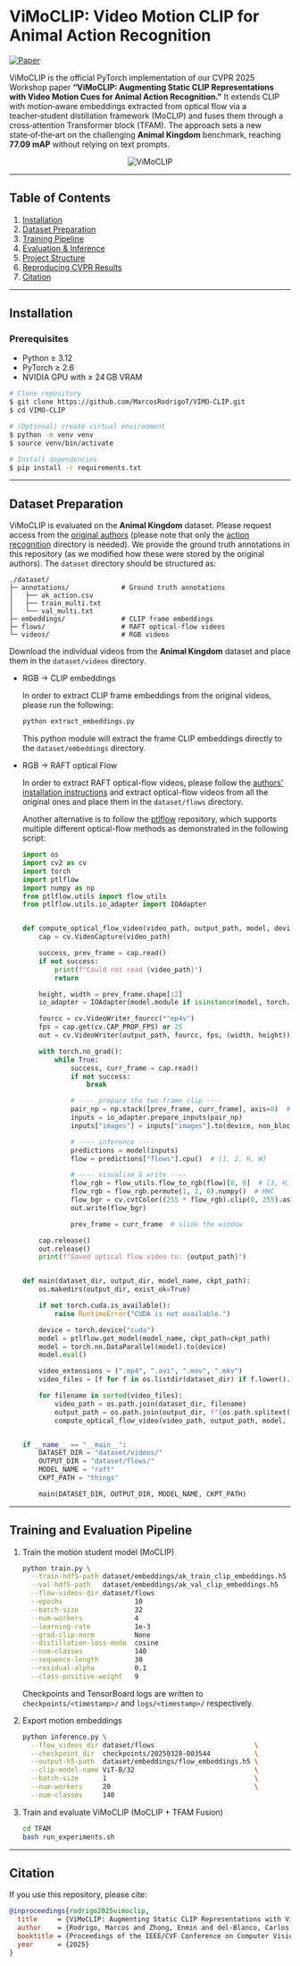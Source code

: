 # ViMoCLIP: Video Motion CLIP for Animal Action Recognition

[![Paper](https://img.shields.io/badge/Paper-CVPR_2025_Workshop-4b44ce)](assets/ViMoCLIP.pdf)

ViMoCLIP is the official PyTorch implementation of our CVPR 2025 Workshop paper **“ViMoCLIP: Augmenting Static CLIP Representations with Video Motion Cues for Animal Action Recognition.”** It extends CLIP with motion‑aware embeddings extracted from optical flow via a teacher‑student distillation framework (MoCLIP) and fuses them through a cross‑attention Transformer block (TFAM). The approach sets a new state‑of‑the‑art on the challenging **Animal Kingdom** benchmark, reaching **77.09 mAP** without relying on text prompts.

<p align="center">
  <img src="assets/ViMoCLIP.jpg" alt="ViMoCLIP" width="..."/>
</p>

---

## Table of Contents

1. [Installation](#installation)
2. [Dataset Preparation](#dataset-preparation)
3. [Training Pipeline](#training-pipeline)
4. [Evaluation & Inference](#evaluation--inference)
5. [Project Structure](#project-structure)
6. [Reproducing CVPR Results](#reproducing-cvpr-results)
7. [Citation](#citation)

---

## Installation

### Prerequisites

* Python ≥ 3.12
* PyTorch ≥ 2.6
* NVIDIA GPU with ≥ 24 GB VRAM

```bash
# Clone repository
$ git clone https://github.com/MarcosRodrigoT/VIMO-CLIP.git
$ cd VIMO-CLIP

# (Optional) create virtual environment
$ python -m venv venv
$ source venv/bin/activate

# Install dependencies
$ pip install -r requirements.txt
```

---

## Dataset Preparation

ViMoCLIP is evaluated on the **Animal Kingdom** dataset. Please request access from the [original authors](https://sutdcv.github.io/Animal-Kingdom/) (please note that only the [action recognition](https://github.com/sutdcv/Animal-Kingdom/tree/master/Animal_Kingdom/action_recognition/dataset) directory is needed). We provide the ground truth annotations in this repository (as we modified how these were stored by the original authors). The `dataset` directory should be structured as:

```text
./dataset/
├─ annotations/             # Ground truth annotations
│   ├── ak_action.csv
│   ├── train_multi.txt
│   └── val_multi.txt
├─ embeddings/              # CLIP frame embeddings
├─ flows/                   # RAFT optical‑flow videos
└─ videos/                  # RGB videos
```

Download the individual videos from the **Animal Kingdom** dataset and place them in the `dataset/videos` directory. 

- RGB → CLIP embeddings

  In order to extract CLIP frame embeddings from the original videos, please run the following:

  ```bash
  python extract_embeddings.py
  ```

  This python module will extract the frame CLIP embeddings directly to the `dataset/embeddings` directory.

- RGB → RAFT optical Flow

  In order to extract RAFT optical-flow videos, please follow the [authors' installation instructions](https://github.com/princeton-vl/RAFT) and extract optical-flow videos from all the original ones and place them in the `dataset/flows` directory.

  Another alternative is to follow the [ptlflow](https://github.com/hmorimitsu/ptlflow) repository, which supports multiple different optical-flow methods as demonstrated in the following script:

  ```python
  import os
  import cv2 as cv
  import torch
  import ptlflow
  import numpy as np
  from ptlflow.utils import flow_utils
  from ptlflow.utils.io_adapter import IOAdapter


  def compute_optical_flow_video(video_path, output_path, model, device):
      cap = cv.VideoCapture(video_path)

      success, prev_frame = cap.read()
      if not success:
          print(f"Could not read {video_path}")
          return

      height, width = prev_frame.shape[:2]
      io_adapter = IOAdapter(model.module if isinstance(model, torch.nn.DataParallel) else model, (height, width))

      fourcc = cv.VideoWriter_fourcc(*"mp4v")
      fps = cap.get(cv.CAP_PROP_FPS) or 25
      out = cv.VideoWriter(output_path, fourcc, fps, (width, height))

      with torch.no_grad():
          while True:
              success, curr_frame = cap.read()
              if not success:
                  break

              # ---- prepare the two-frame clip ----
              pair_np = np.stack([prev_frame, curr_frame], axis=0)  # [2, H, W, C]
              inputs = io_adapter.prepare_inputs(pair_np)
              inputs["images"] = inputs["images"].to(device, non_blocking=True)

              # ---- inference ----
              predictions = model(inputs)
              flow = predictions["flows"].cpu()  # [1, 2, H, W]

              # ---- visualise & write ----
              flow_rgb = flow_utils.flow_to_rgb(flow)[0, 0]  # [3, H, W]
              flow_rgb = flow_rgb.permute(1, 2, 0).numpy()  # HWC
              flow_bgr = cv.cvtColor((255 * flow_rgb).clip(0, 255).astype("uint8"), cv.COLOR_RGB2BGR)
              out.write(flow_bgr)

              prev_frame = curr_frame  # slide the window

      cap.release()
      out.release()
      print(f"Saved optical flow video to: {output_path}")


  def main(dataset_dir, output_dir, model_name, ckpt_path):
      os.makedirs(output_dir, exist_ok=True)

      if not torch.cuda.is_available():
          raise RuntimeError("CUDA is not available.")

      device = torch.device("cuda")
      model = ptlflow.get_model(model_name, ckpt_path=ckpt_path)
      model = torch.nn.DataParallel(model).to(device)
      model.eval()

      video_extensions = (".mp4", ".avi", ".mov", ".mkv")
      video_files = [f for f in os.listdir(dataset_dir) if f.lower().endswith(video_extensions)]

      for filename in sorted(video_files):
          video_path = os.path.join(dataset_dir, filename)
          output_path = os.path.join(output_dir, f"{os.path.splitext(filename)[0]}_{model_name}_{ckpt_path}.mp4")
          compute_optical_flow_video(video_path, output_path, model, device)


  if __name__ == "__main__":
      DATASET_DIR = "dataset/videos/"
      OUTPUT_DIR = "dataset/flows/"
      MODEL_NAME = "raft"
      CKPT_PATH = "things"

      main(DATASET_DIR, OUTPUT_DIR, MODEL_NAME, CKPT_PATH)

  ```

---

## Training and Evaluation Pipeline

1. Train the motion student model (MoCLIP)

    ```bash
    python train.py \
      --train-hdf5-path dataset/embeddings/ak_train_clip_embeddings.h5  \
      --val-hdf5-path   dataset/embeddings/ak_val_clip_embeddings.h5    \
      --flow-videos-dir dataset/flows                                   \
      --epochs                  10                                      \
      --batch-size              32                                      \
      --num-workers             4                                       \
      --learning-rate           1e-3                                    \
      --grad-clip-norm          None                                    \
      --distillation-loss-mode  cosine                                  \
      --num-classes             140                                     \
      --sequence-length         30                                      \
      --residual-alpha          0.1                                     \
      --class-positive-weight   9
    ```

    Checkpoints and TensorBoard logs are written to `checkpoints/<timestamp>/` and `logs/<timestamp>/` respectively.

2. Export motion embeddings

    ```bash
    python inference.py \
      --flow_videos_dir dataset/flows                         \
      --checkpoint_dir  checkpoints/20250328-003544           \
      --output-h5-path  dataset/embeddings/flow_embeddings.h5 \
      --clip-model-name ViT-B/32                              \
      --batch-size      1                                     \
      --num-workers     20                                    \
      --num-classes     140
    ```

3. Train and evaluate ViMoCLIP (MoCLIP + TFAM Fusion)

    ```bash
    cd TFAM
    bash run_experiments.sh
    ```

---

## Citation

If you use this repository, please cite:

```bibtex
@inproceedings{rodrigo2025vimoclip,
  title     = {ViMoCLIP: Augmenting Static CLIP Representations with Video Motion Cues for Animal Action Recognition},
  author    = {Rodrigo, Marcos and Zhong, Enmin and del-Blanco, Carlos R. and Cuevas, Carlos and Jaureguizar, Fernando and Garc\'ia, Narciso},
  booktitle = {Proceedings of the IEEE/CVF Conference on Computer Vision and Pattern Recognition},
  year      = {2025}
}
```
